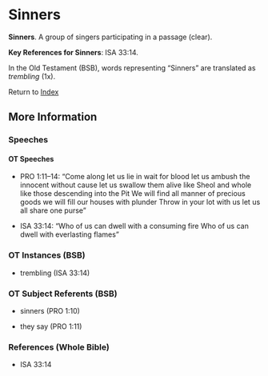 # Sinners
**Sinners**. 
A group of singers participating in a passage (clear). 


**Key References for Sinners**: 
ISA 33:14. 


In the Old Testament (BSB), words representing “Sinners” are translated as 
*trembling* (1x). 




Return to [Index](00-Index.md)

## More Information

### Speeches

#### OT Speeches

* PRO 1:11–14: “Come along let us lie in wait for blood let us ambush the innocent without cause let us swallow them alive like Sheol and whole like those descending into the Pit We will find all manner of precious goods we will fill our houses with plunder Throw in your lot with us let us all share one purse”

* ISA 33:14: “Who of us can dwell with a consuming fire Who of us can dwell with everlasting flames”

### OT Instances (BSB)

* trembling (ISA 33:14)



### OT Subject Referents (BSB)

* sinners (PRO 1:10)

* they say (PRO 1:11)



### References (Whole Bible)

* ISA 33:14



